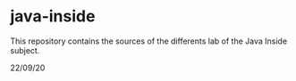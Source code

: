 # java-inside

This repository contains the sources of the differents lab of the Java Inside subject.

22/09/20
